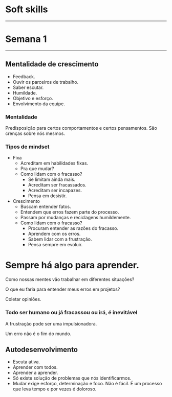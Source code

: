 # Soft skills

---

# Semana 1

---

## Mentalidade de crescimento

- Feedback.
- Ouvir os parceiros de trabalho.
- Saber escutar.
- Humildade.
- Objetivo e esforço.
- Envolvimento da equipe.

### Mentalidade

Predisposição para certos comportamentos e certos pensamentos. São crenças sobre nós mesmos.

### Tipos de mindset

- Fixa
  - Acreditam em habilidades fixas.
  - Pra que mudar?
  - Como lidam com o fracasso?
    - Se limitam ainda mais.
    - Acreditam ser fracassados.
    - Acreditam ser incapazes.
    - Pensa em desistir.
- Crescimento
  - Buscam entender fatos.
  - Entendem que erros fazem parte do processo.
  - Passam por mudanças e reciclagens humildemente.
  - Como lidam com o fracasso?
    - Procuram entender as razões do fracasso.
    - Aprendem com os erros.
    - Sabem lidar com a frustração.
    - Pensa sempre em evoluir.

# Sempre há algo para aprender.

Como nossas mentes vão trabalhar em diferentes situações?

O que eu faria para entender meus erros em projetos?

Coletar opiniões.

### Todo ser humano ou já fracassou ou irá, é inevitável

A frustração pode ser uma impulsionadora.

Um erro não é o fim do mundo.

## Autodesenvolvimento

- Escuta ativa.
- Aprender com todos.
- Aprender a aprender.
- Só existe solução de problemas que nós identificarmos.
- Mudar exige esforço, determinação e foco. Não é fácil. É um processo que leva tempo e por vezes é doloroso.
